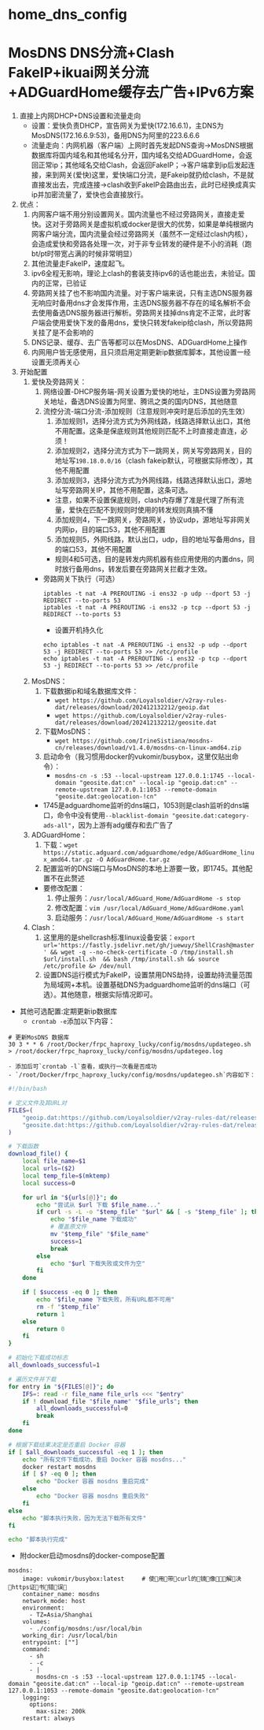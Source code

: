 # home_dns_config

# MosDNS DNS分流+Clash FakeIP+ikuai网关分流+ADGuardHome缓存去广告+IPv6方案
1. 直接上内网DHCP+DNS设置和流量走向
    - 设置：爱快负责DHCP，宣告网关为爱快(172.16.6.1)，主DNS为MosDNS(172.16.6.9:53)，备用DNS为阿里的223.6.6.6
    - 流量走向：内网机器（客户端）上网时首先发起DNS查询->MosDNS根据数据库将国内域名和其他域名分开，国内域名交给ADGuardHome，会返回正常ip；其他域名交给Clash，会返回FakeIP；->客户端拿到ip后发起连接，来到网关(爱快)这里，爱快端口分流，是Fakeip就扔给clash，不是就直接发出去，完成连接->clash收到FakeIP会路由出去，此时已经换成真实ip并加密流量了，爱快也会直接放行。
2. 优点：
    1. 内网客户端不用分别设置网关。国内流量也不经过旁路网关，直接走爱快。这对于旁路网关是虚拟机或docker是很大的优势，如果是单纯根据内网客户端分流，国内流量会经过旁路网关（虽然不一定经过clash内核），会造成爱快和旁路各处理一次，对于非专业转发的硬件是不小的消耗（跑bt/pt时带宽占满的时候非常明显）
    2. 其他流量走FakeIP，速度起飞。
    3. ipv6全程无影响，理论上clash的套装支持ipv6的话也能出去，未验证。国内的正常，已验证
    4. 旁路网关挂了也不影响国内流量。对于客户端来说，只有主选DNS服务器无响应时备用dns才会发挥作用，主选DNS服务器不存在的域名解析不会去使用备选DNS服务器进行解析。旁路网关挂掉dns肯定不正常，此时客户端会使用爱快下发的备用dns，爱快只转发fakeip给clash，所以旁路网关挂了是不会影响的
    5. DNS记录、缓存、去广告等都可以在MosDNS、ADGuardHome上操作
    6. 内网用户皆无感使用，且只须启用定期更新ip数据库脚本，其他设置一经设置无须再关心
3. 开始配置
    1. 爱快及旁路网关：
        1. 网络设置-DHCP服务端-网关设置为爱快的地址，主DNS设置为旁路网关地址，备选DNS设置为阿里、腾讯之类的国内DNS，其他随意
        2. 流控分流-端口分流-添加规则（注意规则冲突时是后添加的先生效）
            1. 添加规则1，选择分流方式为外网线路，线路选择默认出口，其他不用配置。这条是保底规则其他规则匹配不上时直接走直连，必须！
            2. 添加规则2，选择分流方式为下一跳网关，网关写旁路网关，目的地址写`198.18.0.0/16`（clash fakeip默认，可根据实际修改），其他不用配置
            3. 添加规则3，选择分流方式为外网线路，线路选择默认出口，源地址写旁路网关IP，其他不用配置，这条可选。
            - 注意，如果不设置保底规则，clash内存爆了准是代理了所有流量，爱快在匹配不到规则时使用的转发规则真搞不懂
            4. 添加规则4，下一跳网关，旁路网关，协议udp，源地址写非网关内网ip，目的端口53，其他不用配置
            5. 添加规则5，外网线路，默认出口，udp，目的地址写备用dns，目的端口53，其他不用配置
            - 规则4和5可选，目的是转发内网机器有些应用使用的内置dns，同时放行备用dns，转发后要在旁路网关拦截才生效。
        - 旁路网关下执行（可选）
            ```
            iptables -t nat -A PREROUTING -i ens32 -p udp --dport 53 -j REDIRECT --to-ports 53
            iptables -t nat -A PREROUTING -i ens32 -p tcp --dport 53 -j REDIRECT --to-ports 53
            ```
            - 设置开机持久化
            ```
            echo iptables -t nat -A PREROUTING -i ens32 -p udp --dport 53 -j REDIRECT --to-ports 53 >> /etc/profile
            echo iptables -t nat -A PREROUTING -i ens32 -p tcp --dport 53 -j REDIRECT --to-ports 53 >> /etc/profile
            ```
    2. MosDNS：
        1. 下载数据ip和域名数据库文件：
            - `wget https://github.com/Loyalsoldier/v2ray-rules-dat/releases/download/202412132212/geoip.dat`
            - `wget https://github.com/Loyalsoldier/v2ray-rules-dat/releases/download/202412132212/geosite.dat`
        2. 下载MosDNS：
            - `wget https://github.com/IrineSistiana/mosdns-cn/releases/download/v1.4.0/mosdns-cn-linux-amd64.zip`
        3. 启动命令（我习惯用docker的vukomir/busybox，这里仅贴出命令）：
            - `mosdns-cn -s :53 --local-upstream 127.0.0.1:1745 --local-domain "geosite.dat:cn" --local-ip "geoip.dat:cn" --remote-upstream 127.0.0.1:1053 --remote-domain "geosite.dat:geolocation-!cn"`
        - 1745是adguardhome监听的dns端口，1053则是clash监听的dns端口，命令中没有使用`--blacklist-domain "geosite.dat:category-ads-all"`，因为上游有adg缓存和去广告了
    3. ADGuardHome：
        1. 下载：`wget https://static.adguard.com/adguardhome/edge/AdGuardHome_linux_amd64.tar.gz -O AdGuardHome.tar.gz`   
        2. 配置监听的DNS端口与MosDNS的本地上游要一致，即1745。其他配置不在此赘述
        - 要修改配置：
            1. 停止服务：`/usr/local/AdGuard_Home/AdGuardHome -s stop`
            2. 修改配置：`vim /usr/local/AdGuard_Home/AdGuardHome.yaml`
            3. 启动服务：`/usr/local/AdGuard_Home/AdGuardHome -s start`
    4. Clash：
        1. 这里用的是shellcrash标准linux设备安装：`export url='https://fastly.jsdelivr.net/gh/juewuy/ShellCrash@master' && wget -q --no-check-certificate -O /tmp/install.sh $url/install.sh  && bash /tmp/install.sh && source /etc/profile &> /dev/null`
        2. 设置DNS运行模式为FakeIP，设置禁用DNS劫持，设置劫持流量范围为局域网+本机。设置基础DNS为adguardhome监听的dns端口（可选）。其他随意，根据实际情况即可。
    
- 其他可选配置:定期更新ip数据库
    - `crontab -e`添加以下内容：
```
# 更新MosDNS 数据库
30 3 * * 6 /root/Docker/frpc_haproxy_lucky/config/mosdns/updategeo.sh > /root/docker/frpc_haproxy_lucky/config/mosdns/updategeo.log
```
    - 添加后可`crontab -l`查看，或执行一次看是否成功
    - `/root/Docker/frpc_haproxy_lucky/config/mosdns/updategeo.sh`内容如下：
```bash
#!/bin/bash

# 定义文件及其URL对
FILES=(
    "geoip.dat:https://github.com/Loyalsoldier/v2ray-rules-dat/releases/latest/download/geoip.dat https://cdn.jsdelivr.net/gh/Loyalsoldier/v2ray-rules-dat@release/geoip.dat"
    "geosite.dat:https://github.com/Loyalsoldier/v2ray-rules-dat/releases/latest/download/geosite.dat https://cdn.jsdelivr.net/gh/Loyalsoldier/v2ray-rules-dat@release/geosite.dat"
)

# 下载函数
download_file() {
    local file_name=$1
    local urls=($2)
    local temp_file=$(mktemp)
    local success=0

    for url in "${urls[@]}"; do
        echo "尝试从 $url 下载 $file_name..."
        if curl -s -L -o "$temp_file" "$url" && [ -s "$temp_file" ]; then
            echo "$file_name 下载成功"
            # 覆盖原文件
            mv "$temp_file" "$file_name"
            success=1
            break
        else
            echo "$url 下载失败或文件为空"
        fi
    done

    if [ $success -eq 0 ]; then
        echo "$file_name 下载失败，所有URL都不可用"
        rm -f "$temp_file"
        return 1
    else
        return 0
    fi
}

# 初始化下载成功标志
all_downloads_successful=1

# 遍历文件并下载
for entry in "${FILES[@]}"; do
    IFS=: read -r file_name file_urls <<< "$entry"
    if ! download_file "$file_name" "$file_urls"; then
        all_downloads_successful=0
        break
    fi
done

# 根据下载结果决定是否重启 Docker 容器
if [ $all_downloads_successful -eq 1 ]; then
    echo "所有文件下载成功，重启 Docker 容器 mosdns..."
    docker restart mosdns
    if [ $? -eq 0 ]; then
        echo "Docker 容器 mosdns 重启完成"
    else
        echo "Docker 容器 mosdns 重启失败"
    fi
else
    echo "脚本执行失败，因为无法下载所有文件"
fi

echo "脚本执行完成"
```
- 附docker启动mosdns的docker-compose配置
```
mosdns:
    image: vukomir/busybox:latest     # 使用带curl的镜像，解决https证书错误
    container_name: mosdns
    network_mode: host
    environment:
      - TZ=Asia/Shanghai
    volumes:
      - ./config/mosdns:/usr/local/bin
    working_dir: /usr/local/bin
    entrypoint: [""]
    command: 
      - sh
      - -c
      - |
        mosdns-cn -s :53 --local-upstream 127.0.0.1:1745 --local-domain "geosite.dat:cn" --local-ip "geoip.dat:cn" --remote-upstream 127.0.0.1:1053 --remote-domain "geosite.dat:geolocation-!cn"
    logging:
      options:
        max-size: 200k
    restart: always
```
